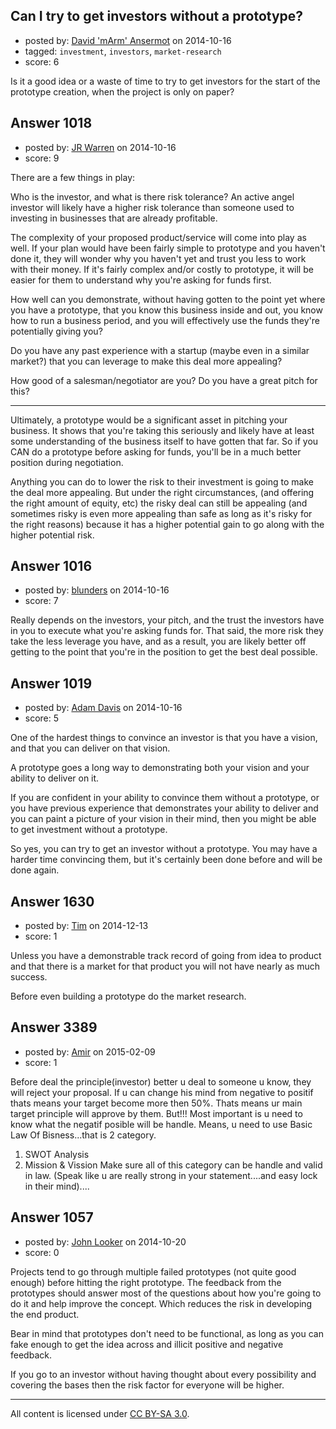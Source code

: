 ## Can I try to get investors without a prototype?

- posted by: [David 'mArm' Ansermot](https://stackexchange.com/users/412499/david-marm-ansermot) on 2014-10-16
- tagged: `investment`, `investors`, `market-research`
- score: 6

Is it a good idea or a waste of time to try to get investors for the start of the prototype creation, when the project is only on paper?


## Answer 1018

- posted by: [JR Warren](https://stackexchange.com/users/1866317/jr-warren) on 2014-10-16
- score: 9

There are a few things in play:

Who is the investor, and what is there risk tolerance? An active angel investor will likely have a higher risk tolerance than someone used to investing in businesses that are already profitable.

The complexity of your proposed product/service will come into play as well. If your plan would have been fairly simple to prototype and you haven't done it, they will wonder why you haven't yet and trust you less to work with their money. If it's fairly complex and/or costly to prototype, it will be easier for them to understand why you're asking for funds first.

How well can you demonstrate, without having gotten to the point yet where you have a prototype, that you know this business inside and out, you know how to run a business period, and you will effectively use the funds they're potentially giving you?

Do you have any past experience with a startup (maybe even in a similar market?) that you can leverage to make this deal more appealing?

How good of a salesman/negotiator are you? Do you have a great pitch for this?

---

Ultimately, a prototype would be a significant asset in pitching your business. It shows that you're taking this seriously and likely have at least some understanding of the business itself to have gotten that far. So if you CAN do a prototype before asking for funds, you'll be in a much better position during negotiation.

Anything you can do to lower the risk to their investment is going to make the deal more appealing.  But under the right circumstances, (and offering the right amount of equity, etc) the risky deal can still be appealing (and sometimes risky is even more appealing than safe as long as it's risky for the right reasons) because it has a higher potential gain to go along with the higher potential risk.


## Answer 1016

- posted by: [blunders](https://stackexchange.com/users/216182/blunders) on 2014-10-16
- score: 7

Really depends on the investors, your pitch, and the trust the investors have in you to execute what you're asking funds for. That said, the more risk they take the less leverage you have, and as a result, you are likely better off getting to the point that you're in the position to get the best deal possible.


## Answer 1019

- posted by: [Adam Davis](https://stackexchange.com/users/2114/adam-davis) on 2014-10-16
- score: 5

One of the hardest things to convince an investor is that you have a vision, and that you can deliver on that vision.

A prototype goes a long way to demonstrating both your vision and your ability to deliver on it.

If you are confident in your ability to convince them without a prototype, or you have previous experience that demonstrates your ability to deliver and you can paint a picture of your vision in their mind, then you might be able to get investment without a prototype.

So yes, you can try to get an investor without a prototype.  You may have a harder time convincing them, but it's certainly been done before and will be done again.


## Answer 1630

- posted by: [Tim](https://stackexchange.com/users/6405/tim) on 2014-12-13
- score: 1

Unless you have a demonstrable track record of going from idea to product and that there is a market for that product you will not have nearly as much success.  

Before even building a prototype do the market research.


## Answer 3389

- posted by: [Amir](https://stackexchange.com/users/5761745/amir) on 2015-02-09
- score: 1

Before deal the principle(investor) better u deal to someone u know, they will reject your proposal. If u can change his mind from negative to positif thats means your target become more then 50%.
Thats means ur main target principle will approve by them. But!!! Most important is u need to know what the negatif posible will be handle.
Means, u need to use Basic Law Of Bisness...that is 2 category.
1. SWOT Analysis
2. Mission & Vission
Make sure all of this category can be handle and valid in law.
(Speak like u are really strong in your statement....and easy lock in their mind)....



## Answer 1057

- posted by: [John Looker](https://stackexchange.com/users/5196682/john-looker) on 2014-10-20
- score: 0

Projects tend to go through multiple failed prototypes (not quite good enough) before hitting the right prototype. The feedback from the prototypes should answer most of the questions about how you're going to do it and help improve the concept. Which reduces the risk in developing the end product.

Bear in mind that prototypes don't need to be functional, as long as you can fake enough to get the idea across and illicit positive and negative feedback.

If you go to an investor without having thought about every possibility and covering the bases then the risk factor for everyone will be higher.



---

All content is licensed under [CC BY-SA 3.0](https://creativecommons.org/licenses/by-sa/3.0/).
